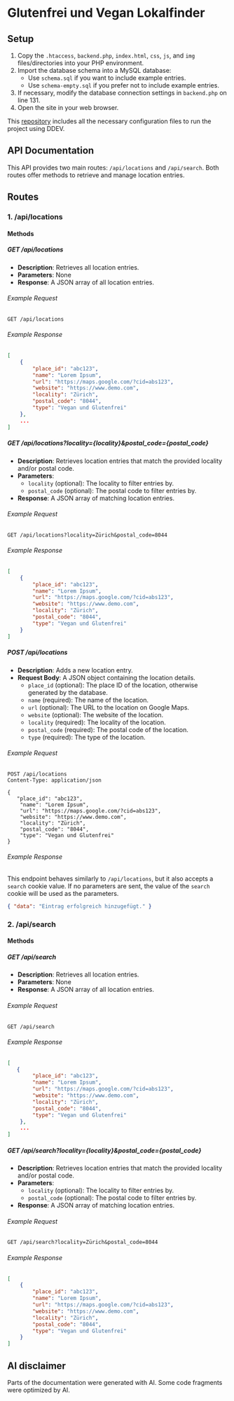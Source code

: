# Glutenfrei und Vegan Lokalfinder

## Setup

1. Copy the `.htaccess`, `backend.php`, `index.html`, `css`, `js`, and `img` files/directories into your PHP environment.
2. Import the database schema into a MySQL database:
   - Use `schema.sql` if you want to include example entries.
   - Use `schema-empty.sql` if you prefer not to include example entries.
3. If necessary, modify the database connection settings in `backend.php` on line 131.
4. Open the site in your web browser.

This [repository](https://github.com/dario-baumberger/hslu-webt-fs24/) includes all the necessary configuration files to run the project using DDEV.

## API Documentation

This API provides two main routes: `/api/locations` and `/api/search`. Both routes offer methods to retrieve and manage location entries.

## Routes

### 1. /api/locations

#### Methods

##### GET /api/locations

- **Description**: Retrieves all location entries.
- **Parameters**: None
- **Response**: A JSON array of all location entries.

###### Example Request

```
GET /api/locations
```

###### Example Response

```json
[
    {
        "place_id": "abc123",
        "name": "Lorem Ipsum",
        "url": "https://maps.google.com/?cid=abs123",
        "website": "https://www.demo.com",
        "locality": "Zürich",
        "postal_code": "8044",
        "type": "Vegan und Glutenfrei"
    },
    ...
]
```

##### GET /api/locations?locality={locality}&postal_code={postal_code}

- **Description**: Retrieves location entries that match the provided locality and/or postal code.
- **Parameters**:
  - `locality` (optional): The locality to filter entries by.
  - `postal_code` (optional): The postal code to filter entries by.
- **Response**: A JSON array of matching location entries.

###### Example Request

```
GET /api/locations?locality=Zürich&postal_code=8044
```

###### Example Response

```json
[
	{
		"place_id": "abc123",
		"name": "Lorem Ipsum",
		"url": "https://maps.google.com/?cid=abs123",
		"website": "https://www.demo.com",
		"locality": "Zürich",
		"postal_code": "8044",
		"type": "Vegan und Glutenfrei"
	}
]
```

##### POST /api/locations

- **Description**: Adds a new location entry.
- **Request Body**: A JSON object containing the location details.
  - `place_id` (optional): The place ID of the location, otherwise generated by the database.
  - `name` (required): The name of the location.
  - `url` (optional): The URL to the location on Google Maps.
  - `website` (optional): The website of the location.
  - `locality` (required): The locality of the location.
  - `postal_code` (required): The postal code of the location.
  - `type` (required): The type of the location.

###### Example Request

```
POST /api/locations
Content-Type: application/json

{
   "place_id": "abc123",
	"name": "Lorem Ipsum",
	"url": "https://maps.google.com/?cid=abs123",
	"website": "https://www.demo.com",
	"locality": "Zürich",
	"postal_code": "8044",
	"type": "Vegan und Glutenfrei"
}
```

###### Example Response

This endpoint behaves similarly to `/api/locations`, but it also accepts a `search` cookie value. If no parameters are sent, the value of the `search` cookie will be used as the parameters.

```json
{ "data": "Eintrag erfolgreich hinzugefügt." }
```

### 2. /api/search

#### Methods

##### GET /api/search

- **Description**: Retrieves all location entries.
- **Parameters**: None
- **Response**: A JSON array of all location entries.

###### Example Request

```
GET /api/search
```

###### Example Response

```json
[
   {
		"place_id": "abc123",
		"name": "Lorem Ipsum",
		"url": "https://maps.google.com/?cid=abs123",
		"website": "https://www.demo.com",
		"locality": "Zürich",
		"postal_code": "8044",
		"type": "Vegan und Glutenfrei"
	},
    ...
]
```

##### GET /api/search?locality={locality}&postal_code={postal_code}

- **Description**: Retrieves location entries that match the provided locality and/or postal code.
- **Parameters**:
  - `locality` (optional): The locality to filter entries by.
  - `postal_code` (optional): The postal code to filter entries by.
- **Response**: A JSON array of matching location entries.

###### Example Request

```
GET /api/search?locality=Zürich&postal_code=8044
```

###### Example Response

```json
[
	{
		"place_id": "abc123",
		"name": "Lorem Ipsum",
		"url": "https://maps.google.com/?cid=abs123",
		"website": "https://www.demo.com",
		"locality": "Zürich",
		"postal_code": "8044",
		"type": "Vegan und Glutenfrei"
	}
]
```

## AI disclaimer

Parts of the documentation were generated with AI. Some code fragments were optimized by AI.
